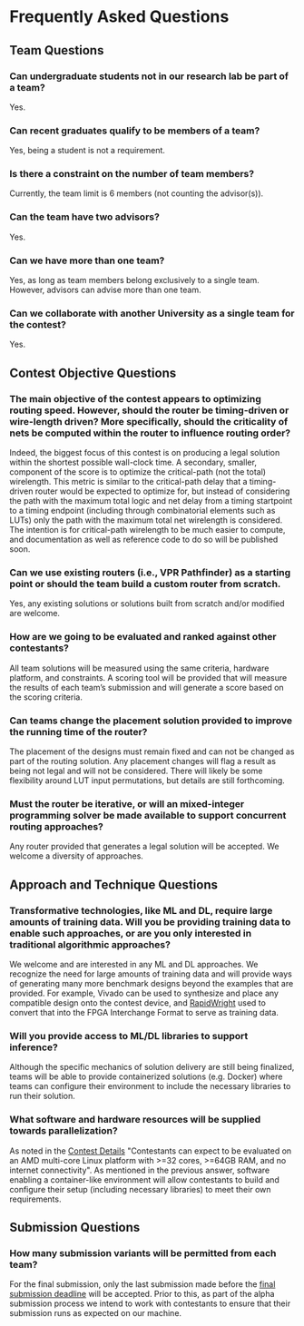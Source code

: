 # Frequently Asked Questions


## Team Questions

### Can undergraduate students not in our research lab be part of a team?

Yes.

### Can recent graduates qualify to be members of a team?

Yes, being a student is not a requirement.

### Is there a constraint on the number of team members?

Currently, the team limit is 6 members (not counting the advisor(s)).

### Can the team have two advisors?

Yes.

### Can we have more than one team?

Yes, as long as team members belong exclusively to a single team.  However, advisors can advise more than one team.

### Can we collaborate with another University as a single team for the contest?

Yes.

## Contest Objective Questions

### The main objective of the contest appears to optimizing routing speed. However, should the router be timing-driven or wire-length driven? More specifically, should the criticality of nets be computed within the router to influence routing order?

Indeed, the biggest focus of this contest is on producing a legal solution within the shortest possible wall-clock time. A secondary, smaller, component of the score is to optimize the critical-path (not the total) wirelength. This metric is similar to the critical-path delay that a timing-driven router would be expected to optimize for, but instead of considering the path with the maximum total logic and net delay from a timing startpoint to a timing endpoint (including through combinatorial elements such as LUTs) only the path with the maximum total net wirelength is considered. The intention is for critical-path wirelength to be much easier to compute, and documentation as well as reference code to do so will be published soon.

### Can we use existing routers (i.e., VPR Pathfinder) as a starting point or should the team build a custom router from scratch.

Yes, any existing solutions or solutions built from scratch and/or modified are welcome.

### How are we going to be evaluated and ranked against other contestants?

All team solutions will be measured using the same criteria, hardware platform, and constraints.  A scoring tool will be provided that will measure the results of each team’s submission and will generate a score based on the scoring criteria.  

### Can teams change the placement solution provided to improve the running time of the router?

The placement of the designs must remain fixed and can not be changed as part of the routing solution. Any placement changes will flag a result as being not legal and will not be considered.  There will likely be some flexibility around LUT input permutations, but details are still forthcoming.

### Must the router be iterative, or will an mixed-integer programming solver be made available to support concurrent routing approaches?

Any router provided that generates a legal solution will be accepted.  We welcome a diversity of approaches.

## Approach and Technique Questions

### Transformative technologies, like ML and DL, require large amounts of training data. Will you be providing training data to enable such approaches, or are you only interested in traditional algorithmic approaches?

We welcome and are interested in any ML and DL approaches.  We recognize the need for large amounts of training data and will provide ways of generating many more benchmark designs beyond the examples that are provided.  For example, Vivado can be used to synthesize and place any compatible design onto the contest device, and [RapidWright](https://github.com/Xilinx/RapidWright) used to convert that into the FPGA Interchange Format to serve as training data.  

### Will you provide access to ML/DL libraries to support inference? 

Although the specific mechanics of solution delivery are still being finalized, teams will be able to provide containerized solutions (e.g. Docker) where teams can configure their environment to include the necessary libraries to run their solution.  

### What software and hardware resources will be supplied towards parallelization?

As noted in the [Contest Details](https://xilinx.github.io/fpga24_routing_contest/details.html) "Contestants can expect to be evaluated on an AMD multi-core Linux platform with >=32 cores, >=64GB RAM, and no internet connectivity".  As mentioned in the previous answer, software enabling a container-like environment will allow contestants to build and configure their setup (including necessary libraries) to meet their own requirements.  

## Submission Questions

### How many submission variants will be permitted from each team?

For the final submission, only the last submission made before the [final submission deadline](https://xilinx.github.io/fpga24_routing_contest/index.html#important-dates) will be accepted.
Prior to this, as part of the alpha submission process we intend to work with contestants to ensure that their submission runs as expected on our machine.

